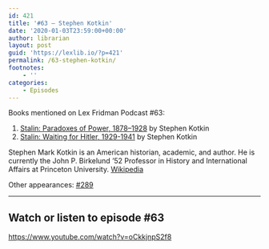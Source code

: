 ```yaml
---
id: 421
title: '#63 – Stephen Kotkin'
date: '2020-01-03T23:59:00+00:00'
author: librarian
layout: post
guid: 'https://lexlib.io/?p=421'
permalink: /63-stephen-kotkin/
footnotes:
    - ''
categories:
    - Episodes
---
```


Books mentioned on Lex Fridman Podcast #63:

1. [Stalin: Paradoxes of Power, 1878–1928](https://amzn.to/3Ej24wc) by Stephen Kotkin
2. [Stalin: Waiting for Hitler, 1929-1941](https://amzn.to/3gftNpJ) by Stephen Kotkin

Stephen Mark Kotkin is an American historian, academic, and author. He is currently the John P. Birkelund ’52 Professor in History and International Affairs at Princeton University. [Wikipedia](https://en.wikipedia.org/wiki/Stephen_Kotkin)

Other appearances: [\#289](/289-stephen-kotkin/)

- - - - - -

## Watch or listen to episode #63

<https://www.youtube.com/watch?v=oCkkjnpS2f8>